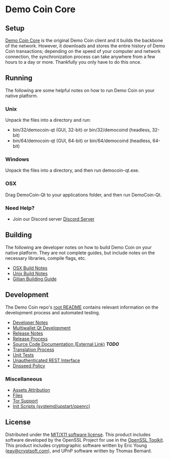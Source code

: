 Demo Coin Core
=====================

Setup
---------------------
[Demo Coin Core](http://savebitcoin.io) is the original Demo Coin client and it builds the backbone of the network. However, it downloads and stores the entire history of Demo Coin transactions; depending on the speed of your computer and network connection, the synchronization process can take anywhere from a few hours to a day or more. Thankfully you only have to do this once.

Running
---------------------
The following are some helpful notes on how to run Demo Coin on your native platform.

### Unix

Unpack the files into a directory and run:

- bin/32/democoin-qt (GUI, 32-bit) or bin/32/democoind (headless, 32-bit)
- bin/64/democoin-qt (GUI, 64-bit) or bin/64/democoind (headless, 64-bit)

### Windows

Unpack the files into a directory, and then run democoin-qt.exe.

### OSX

Drag DemoCoin-Qt to your applications folder, and then run DemoCoin-Qt.

### Need Help?

* Join our Discord server [Discord Server](https://discord.savebitcoin.io)

Building
---------------------
The following are developer notes on how to build Demo Coin on your native platform. They are not complete guides, but include notes on the necessary libraries, compile flags, etc.

- [OSX Build Notes](build-osx.md)
- [Unix Build Notes](build-unix.md)
- [Gitian Building Guide](gitian-building.md)

Development
---------------------
The Demo Coin repo's [root README](https://github.com/democoin/democoin/blob/master/README.md) contains relevant information on the development process and automated testing.

- [Developer Notes](developer-notes.md)
- [Multiwallet Qt Development](multiwallet-qt.md)
- [Release Notes](release-notes.md)
- [Release Process](release-process.md)
- [Source Code Documentation (External Link)](https://dev.visucore.com/bitcoin/doxygen/) ***TODO***
- [Translation Process](translation_process.md)
- [Unit Tests](unit-tests.md)
- [Unauthenticated REST Interface](REST-interface.md)
- [Dnsseed Policy](dnsseed-policy.md)

### Miscellaneous
- [Assets Attribution](assets-attribution.md)
- [Files](files.md)
- [Tor Support](tor.md)
- [Init Scripts (systemd/upstart/openrc)](init.md)

License
---------------------
Distributed under the [MIT/X11 software license](http://www.opensource.org/licenses/mit-license.php).
This product includes software developed by the OpenSSL Project for use in the [OpenSSL Toolkit](https://www.openssl.org/). This product includes
cryptographic software written by Eric Young ([eay@cryptsoft.com](mailto:eay@cryptsoft.com)), and UPnP software written by Thomas Bernard.
